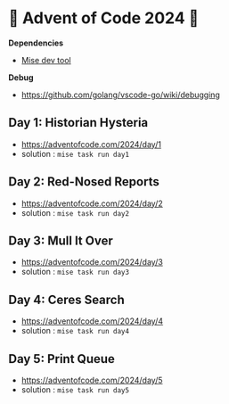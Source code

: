 # 🎄 Advent of Code 2024 🎅

**Dependencies**

- [Mise dev tool](https://github.com/jdx/mise)

**Debug**

- https://github.com/golang/vscode-go/wiki/debugging

## Day 1: Historian Hysteria

- https://adventofcode.com/2024/day/1
- solution : `mise task run day1`

## Day 2: Red-Nosed Reports

- https://adventofcode.com/2024/day/2
- solution : `mise task run day2`

## Day 3: Mull It Over

- https://adventofcode.com/2024/day/3
- solution : `mise task run day3`

## Day 4: Ceres Search

- https://adventofcode.com/2024/day/4
- solution : `mise task run day4`

## Day 5: Print Queue

- https://adventofcode.com/2024/day/5
- solution : `mise task run day5`
